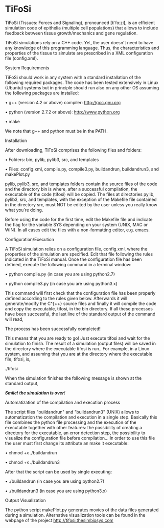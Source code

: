 # TiFoSi
TiFoSi (Tissues: Forces and Signaling), pronounced [tiˈfoːzi], is an efficient simulation code of epithelia (multiple cell populations) that allows to include feedback between tissue growth/mechanics and gene regulation.

TiFoSi simulations rely on a C++ code. Yet, the user doesn't need to have any knowledge of this programming language. Thus, the characteristics and properties of the tissue to simulate are prescribed in a XML configuration file (config.xml).

System Requirements

TiFoSi should work in any system with a standard installation of the following required packages. The code has been tested extensively in Linux (Ubuntu) systems but in principle should run also on any other OS assuming the following packages are installed:

• g++ (version 4.2 or above) compiler: http://gcc.gnu.org

• python (version 2.7.2 or above): http://www.python.org

• make

We note that g++ and python must be in the PATH.

Installation

After downloading, TiFoSi comprises the following files and folders:

• Folders: bin, pylib, pylib3, src, and templates

• Files: config.xml, compile.py, compile3.py, buildandrun, buildandrun3, and makePlot.py

pylib, pylib3, src, and templates folders contain the source files of the code and the directory bin is where, after a successful compilation, the executable of the code (tifosi) will be copied. The files at directories pylib, pylib3, src, and templates, with the exception of the Makefile file contained in the directory src, must NOT be edited by the user unless you really know what you´re doing.

Before using the code for the first time, edit the Makefile file and indicate the flag for the variable SYS depending on your system (UNIX, MAC or WIN). In all cases edit the files with a non-formatting editor, e.g. emacs.

Configuration/Execution

A TiFoSi simulation relies on a configuration file, config.xml, where the properties of the simulation are specified. Edit that file following the rules indicated in the TiFoSi manual. Once the configuration file has been defined, execute the following command in a terminal window:

• python compile.py (in case you are using python2.7)

• python compile3.py (in case you are using python3.x)

This command will first check that the configuration file has been properly defined according to the rules given below. Afterwards it will generate/modify the C^{++} source files and finally it will compile the code and copy the executable, tifosi, in the bin directory. If all these processes have been successful, the last line of the standard output of the command will read,

The process has been successfully completed!

This means that you are ready to go! Just execute tifosi and wait for the simulation to finish. The result of a simulation (output files) will be saved in the directory where the executable tifosi is run.. For example, in a Linux system, and assuming that you are at the directory where the executable file, tifosi, is,

./tifosi

When the simulation finishes the following message is shown at the standard output,

***********************Smile! the simulation is over!***********************

Automatization of the compilation and execution process

The script files "buildandrun" and "buildandrun3" (UNIX) allows to automatization the compilation and execution in a single step. Basically this file combines the python file processing and the execution of the executable together with other features: the possibility of creating a directory for the executable, an error detection step, the possibility to visualize the configuration file before compilation...
In order to use this file the user must first change its attribute an make it executable:

• chmod +x ./buildandrun

• chmod +x ./buildandrun3

After that the script can be used by single executing:

• ./buildandrun (in case you are using python2.7)

• ./buildandrun3 (in case you are using python3.x)


Output Visualization

The python script makePlot.py generates movies of the data files generated during a simulation. Alternative visualization tools can be found in the webpage of the project http://tifosi.thesimbiosys.com
